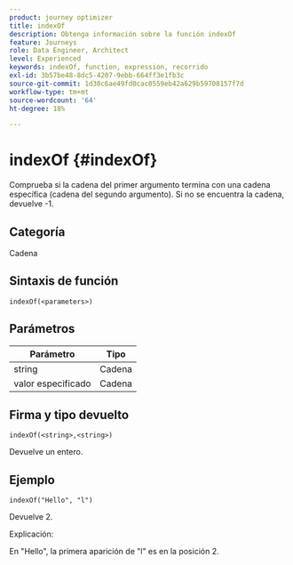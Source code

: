 ```yaml
---
product: journey optimizer
title: indexOf
description: Obtenga información sobre la función indexOf
feature: Journeys
role: Data Engineer, Architect
level: Experienced
keywords: indexOf, function, expression, recorrido
exl-id: 3b57be48-8dc5-4207-9ebb-664ff3e1fb3c
source-git-commit: 1d30c6ae49fd0cac0559eb42a629b59708157f7d
workflow-type: tm+mt
source-wordcount: '64'
ht-degree: 18%

---
```


# indexOf {#indexOf}

Comprueba si la cadena del primer argumento termina con una cadena específica (cadena del segundo argumento). Si no se encuentra la cadena, devuelve -1.

## Categoría

Cadena

## Sintaxis de función

`indexOf(<parameters>)`

## Parámetros

| Parámetro | Tipo |
|-----------|------------------|
| string | Cadena |
| valor especificado | Cadena |

## Firma y tipo devuelto

`indexOf(<string>,<string>)`

Devuelve un entero.

## Ejemplo

`indexOf("Hello", "l")`

Devuelve 2.

Explicación:

En &quot;Hello&quot;, la primera aparición de &quot;l&quot; es en la posición 2.
